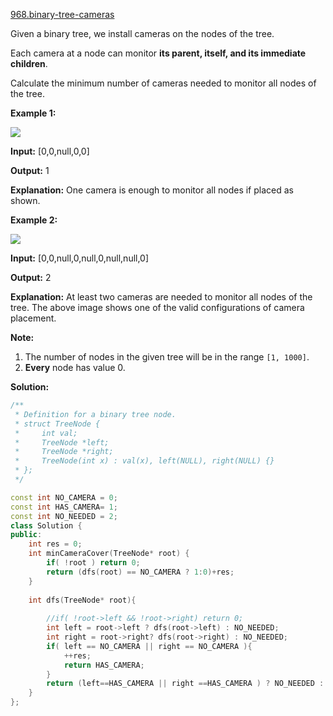 [968.binary-tree-cameras](https://leetcode.com/problems/binary-tree-cameras/)  

Given a binary tree, we install cameras on the nodes of the tree. 

Each camera at a node can monitor **its parent, itself, and its immediate children**.

Calculate the minimum number of cameras needed to monitor all nodes of the tree.

**Example 1:**

![](https://assets.leetcode.com/uploads/2018/12/29/bst_cameras_01.png)

  
**Input:** \[0,0,null,0,0\]
  
**Output:** 1
  
**Explanation:** One camera is enough to monitor all nodes if placed as shown.
  

**Example 2:**

![](https://assets.leetcode.com/uploads/2018/12/29/bst_cameras_02.png)

  
**Input:** \[0,0,null,0,null,0,null,null,0\]
  
**Output:** 2
  
**Explanation:** At least two cameras are needed to monitor all nodes of the tree. The above image shows one of the valid configurations of camera placement.
  

  
**Note:**

1.  The number of nodes in the given tree will be in the range `[1, 1000]`.
2.  **Every** node has value 0.  



**Solution:**  

```cpp
/**
 * Definition for a binary tree node.
 * struct TreeNode {
 *     int val;
 *     TreeNode *left;
 *     TreeNode *right;
 *     TreeNode(int x) : val(x), left(NULL), right(NULL) {}
 * };
 */

const int NO_CAMERA = 0;
const int HAS_CAMERA= 1;
const int NO_NEEDED = 2;
class Solution {
public:
    int res = 0;
    int minCameraCover(TreeNode* root) {
        if( !root ) return 0;
        return (dfs(root) == NO_CAMERA ? 1:0)+res;
    }
    
    int dfs(TreeNode* root){
        
        //if( !root->left && !root->right) return 0;
        int left = root->left ? dfs(root->left) : NO_NEEDED;
        int right = root->right? dfs(root->right) : NO_NEEDED;
        if( left == NO_CAMERA || right == NO_CAMERA ){
            ++res;
            return HAS_CAMERA;
        }
        return (left==HAS_CAMERA || right ==HAS_CAMERA ) ? NO_NEEDED : NO_CAMERA;
    }
};
```
      